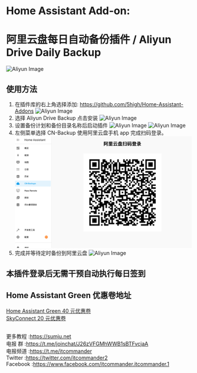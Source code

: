 # Home Assistant Add-on:

# 阿里云盘每日自动备份插件 / Aliyun Drive Daily Backup

![Aliyun Image](https://raw.fgit.cf/5high/Home-Assistant-Addons/main/addons/images/aliyun.png)

## 使用方法

1. 在插件库的右上角选择添加: https://github.com/5high/Home-Assistant-Addons
   ![Aliyun Image](https://raw.fgit.cf/5high/Home-Assistant-Addons/main/addons/images/add.png)
2. 选择 Aliyun Drive Backup 点击安装
   ![Aliyun Image](https://raw.fgit.cf/5high/Home-Assistant-Addons/main/addons/images/install.png)
3. 设置备份计划和备份目录名称后启动插件
   ![Aliyun Image](https://raw.fgit.cf/5high/Home-Assistant-Addons/main/addons/images/1.png)
   ![Aliyun Image](https://raw.fgit.cf/5high/Home-Assistant-Addons/main/addons/images/2.png)
4. 左侧菜单选择 CN-Backup 使用阿里云盘手机 app 完成扫码登录。
   ![Aliyun Image](../images/scan.png)
5. 完成并等待定时备份到阿里云盘
   ![Aliyun Image](https://raw.fgit.cf/5high/Home-Assistant-Addons/main/addons/images/aliyun.png)

## 本插件登录后无需干预自动执行每日签到

## Home Assistant Green 优惠卷地址

[Home Assistant Green 40 元优惠卷](https://sumju.net/?p=7943)  
[SkyConnect 20 元优惠卷](https://sumju.net/?p=7943)  

##

更多教程 :https://sumju.net  
电报 群 :https://t.me/joinchat/J26zVFGMhWWB1sBTFvcjaA  
电报频道 :https://t.me/itcommander  
Twitter :https://twitter.com/itcommander2  
Facebook :https://www.facebook.com/itcommander.itcommander.1  
